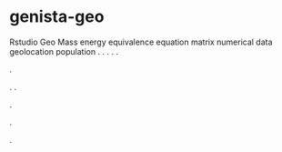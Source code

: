 # genista-geo
Rstudio Geo Mass energy equivalence equation matrix numerical data geolocation population
.
.
.
.
.




.






















.
.


























.











.








.





